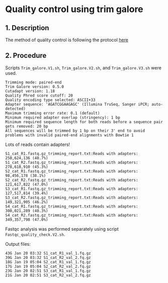 # Quality control using trim galore
## 1. Description
The method of quality control is following the protocol [here](https://www.epigenesys.eu/en/protocols/bio-informatics/483-quality-control-trimming-and-alignment-of-bisulfite-seq-data-prot-57)

## 2. Procedure
Scripts `Trim_galore.V1.sh`, `Trim_galore.V2.sh`, and `Trim_galore.V3.sh` were used.

```
Trimming mode: paired-end
Trim Galore version: 0.5.0
Cutadapt version: 1.18
Quality Phred score cutoff: 20
Quality encoding type selected: ASCII+33
Adapter sequence: 'AGATCGGAAGAGC' (Illumina TruSeq, Sanger iPCR; auto-detected)
Maximum trimming error rate: 0.1 (default)
Minimum required adapter overlap (stringency): 1 bp
Minimum required sequence length for both reads before a sequence pair gets removed: 20 bp
All sequences will be trimmed by 1 bp on their 3' end to avoid problems with invalid paired-end alignments with Bowtie 1
```

Lots of reads contain adapters!

```
S1_cat_R1.fastq.gz_trimming_report.txt:Reads with adapters:               250,624,136 (40.7%)
S1_cat_R2.fastq.gz_trimming_report.txt:Reads with adapters:               278,618,910 (45.3%)
S2_cat_R1.fastq.gz_trimming_report.txt:Reads with adapters:                98,456,178 (38.1%)
S2_cat_R2.fastq.gz_trimming_report.txt:Reads with adapters:               121,617,822 (47.0%)
S3_cat_R1.fastq.gz_trimming_report.txt:Reads with adapters:               127,517,814 (39.4%)
S3_cat_R2.fastq.gz_trimming_report.txt:Reads with adapters:               149,321,905 (46.2%)
S4_cat_R1.fastq.gz_trimming_report.txt:Reads with adapters:               300,021,289 (40.3%)
S4_cat_R2.fastq.gz_trimming_report.txt:Reads with adapters:               349,357,798 (47.0%)
```

Fastqc analysis was performed separately using script `Fastqc_quality_check.V2.sh`.

Output files:
```
43G Jan 20 03:32 S1_cat_R1_val_1.fq.gz
39G Jan 20 03:32 S1_cat_R2_val_2.fq.gz
18G Jan 19 05:04 S2_cat_R1_val_1.fq.gz
17G Jan 19 05:04 S2_cat_R2_val_2.fq.gz
23G Jan 20 02:51 S3_cat_R1_val_1.fq.gz
21G Jan 20 02:51 S3_cat_R2_val_2.fq.gz
```
